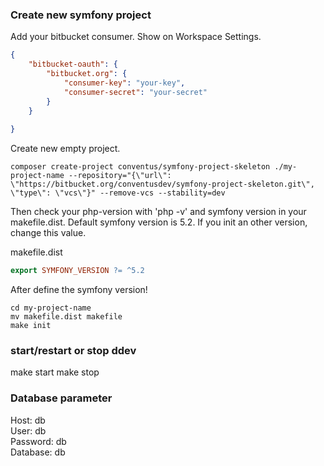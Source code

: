 ### Create new symfony project

Add your bitbucket consumer. Show on Workspace Settings.

```json
{
    "bitbucket-oauth": {
        "bitbucket.org": {
            "consumer-key": "your-key",
            "consumer-secret": "your-secret"
        }
    }
   
}
```

Create new empty project.
```shell
composer create-project conventus/symfony-project-skeleton ./my-project-name --repository="{\"url\": \"https://bitbucket.org/conventusdev/symfony-project-skeleton.git\", \"type\": \"vcs\"}" --remove-vcs --stability=dev
```

Then check your php-version with 'php -v' and symfony version in your makefile.dist.
Default symfony version is 5.2. If you init an other version, change this value.


makefile.dist
```makefile
export SYMFONY_VERSION ?= ^5.2
```


After define the symfony version! 
```shell
cd my-project-name
mv makefile.dist makefile
make init
```


### start/restart or stop ddev

make start
make stop


### Database parameter

Host: db  
User: db  
Password: db  
Database: db  

